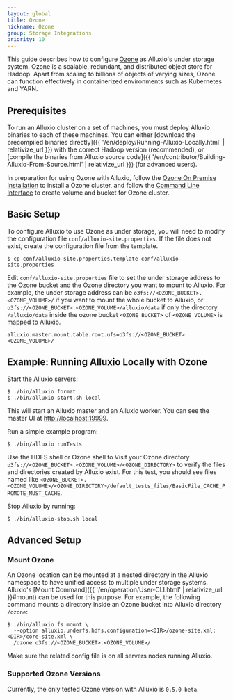```yaml
---
layout: global
title: Ozone
nickname: Ozone
group: Storage Integrations
priority: 10
---
```



This guide describes how to configure [Ozone](http://hadoop.apache.org/ozone) as Alluxio's under storage system. 
Ozone is a scalable, redundant, and distributed object store for Hadoop. Apart from scaling to billions of objects of varying sizes, 
Ozone can function effectively in containerized environments such as Kubernetes and YARN.

## Prerequisites

To run an Alluxio cluster on a set of machines, you must deploy Alluxio binaries to each of these
machines. You can either [download the precompiled binaries directly]({{ '/en/deploy/Running-Alluxio-Locally.html' | relativize_url }})
with the correct Hadoop version (recommended), or 
[compile the binaries from Alluxio source code]({{ '/en/contributor/Building-Alluxio-From-Source.html' | relativize_url }}) (for advanced users).

In preparation for using Ozone with Alluxio, follow the [Ozone On Premise Installation](http://hadoop.apache.org/ozone/docs/0.5.0-beta/start/onprem.html)
to install a Ozone cluster, and follow the [Command Line Interface](http://hadoop.apache.org/ozone/docs/0.5.0-beta/shell.html)
to create volume and bucket for Ozone cluster.

## Basic Setup

To configure Alluxio to use Ozone as under storage, you will need to modify the configuration file 
`conf/alluxio-site.properties`. If the file does not exist, create the configuration file from the template.

```
$ cp conf/alluxio-site.properties.template conf/alluxio-site.properties
```

Edit `conf/alluxio-site.properties` file to set the under storage address to the Ozone bucket and 
the Ozone directory you want to mount to Alluxio. For example, the under storage address can be `o3fs://<OZONE_BUCKET>.<OZONE_VOLUME>/` if
you want to mount the whole bucket to Alluxio, or `o3fs://<OZONE_BUCKET>.<OZONE_VOLUME>/alluxio/data` if only the directory `/alluxio/data`
inside the ozone bucket `<OZONE_BUCKET>` of `<OZONE_VOLUME>` is mapped to Alluxio.

```
alluxio.master.mount.table.root.ufs=o3fs://<OZONE_BUCKET>.<OZONE_VOLUME>/
``` 

## Example: Running Alluxio Locally with Ozone

Start the Alluxio servers:

```console
$ ./bin/alluxio format
$ ./bin/alluxio-start.sh local
```

This will start an Alluxio master and an Alluxio worker. You can see the master UI at
[http://localhost:19999](http://localhost:19999).

Run a simple example program:

```console
$ ./bin/alluxio runTests
```

Use the HDFS shell or Ozone shell to Visit your Ozone directory `o3fs://<OZONE_BUCKET>.<OZONE_VOLUME>/<OZONE_DIRECTORY>`
to verify the files and directories created by Alluxio exist. For this test, you should see files named like
`<OZONE_BUCKET>.<OZONE_VOLUME>/<OZONE_DIRECTORY>/default_tests_files/BasicFile_CACHE_PROMOTE_MUST_CACHE`.

Stop Alluxio by running:

```console
$ ./bin/alluxio-stop.sh local
```

## Advanced Setup

### Mount Ozone 

An Ozone location can be mounted at a nested directory in the Alluxio namespace to have unified
access to multiple under storage systems. Alluxio's
[Mount Command]({{ '/en/operation/User-CLI.html' | relativize_url }}#mount) can be used for this purpose.
For example, the following command mounts a directory inside an Ozone bucket into Alluxio directory
`/ozone`:

```console
$ ./bin/alluxio fs mount \
  --option alluxio.underfs.hdfs.configuration=<DIR>/ozone-site.xml:<DIR>/core-site.xml \
  /ozone o3fs://<OZONE_BUCKET>.<OZONE_VOLUME>/
```

Make sure the related config file is on all servers nodes running Alluxio.

### Supported Ozone Versions

Currently, the only tested Ozone version with Alluxio is `0.5.0-beta`.
